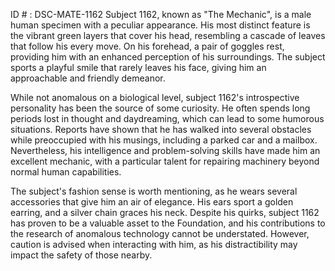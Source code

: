ID # : DSC-MATE-1162
Subject 1162, known as "The Mechanic", is a male human specimen with a peculiar appearance. His most distinct feature is the vibrant green layers that cover his head, resembling a cascade of leaves that follow his every move. On his forehead, a pair of goggles rest, providing him with an enhanced perception of his surroundings. The subject sports a playful smile that rarely leaves his face, giving him an approachable and friendly demeanor.

While not anomalous on a biological level, subject 1162's introspective personality has been the source of some curiosity. He often spends long periods lost in thought and daydreaming, which can lead to some humorous situations. Reports have shown that he has walked into several obstacles while preoccupied with his musings, including a parked car and a mailbox. Nevertheless, his intelligence and problem-solving skills have made him an excellent mechanic, with a particular talent for repairing machinery beyond normal human capabilities.

The subject's fashion sense is worth mentioning, as he wears several accessories that give him an air of elegance. His ears sport a golden earring, and a silver chain graces his neck. Despite his quirks, subject 1162 has proven to be a valuable asset to the Foundation, and his contributions to the research of anomalous technology cannot be understated. However, caution is advised when interacting with him, as his distractibility may impact the safety of those nearby.